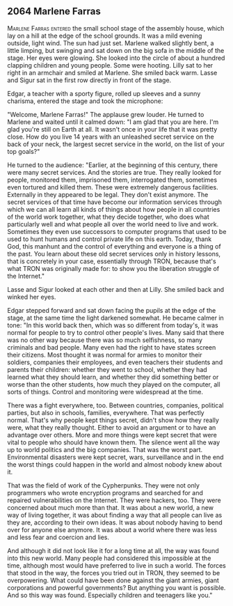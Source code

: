 
## **2064** Marlene Farras

<span style="font-variant:small-caps;">Marlene Farras entered</span> the small school stage of the assembly house, which lay on a hill at the edge of the school grounds.
It was a mild evening outside, light wind.
The sun had just set.
Marlene walked slightly bent, a little limping, but swinging and sat down on the big sofa in the middle of the stage.
Her eyes were glowing.
She looked into the circle of about a hundred clapping children and young people.
Some were hooting.
Lilly sat to her right in an armchair and smiled at Marlene.
She smiled back warm.
Lasse and Sigur sat in the first row directly in front of the stage.

Edgar, a teacher with a sporty figure, rolled up sleeves and a sunny charisma, entered the stage and took the microphone:

"Welcome, Marlene Farras!" The applause grew louder.
He turned to Marlene and waited until it calmed down: "I am glad that you are here.
I'm glad you're still on Earth at all.
It wasn't once in your life that it was pretty close.
How do you live 14 years with an unleashed secret service on the back of your neck, the largest secret service in the world, on the list of your top goals?"

He turned to the audience: "Earlier, at the beginning of this century, there were many secret services.
And the stories are true.
They really looked for people, monitored them, imprisoned them, interrogated them, sometimes even tortured and killed them.
These were extremely dangerous facilities.
Externally in they appeared to be legal.
They don't exist anymore.
The secret services of that time have become our information services through which we can all learn all kinds of things about how people in all countries of the world work together, what they decide together, who does what particularly well and what people all over the world need to live and work.
Sometimes they even use successors to computer programs that used to be used to hunt humans and control private life on this earth.
Today, thank God, this manhunt and the control of everything and everyone is a thing of the past.
You learn about these old secret services only in history lessons, that is concretely in your case, essentially through TRON, because that's what TRON was originally made for: to show you the liberation struggle of the Internet."

Lasse and Sigur looked at each other and then at Lilly.
She smiled back and winked her eyes.

Edgar stepped forward and sat down facing the pupils at the edge of the stage, at the same time the light darkened somewhat.
He became calmer in tone: "In this world back then, which was so different from today's, it was normal for people to try to control other people's lives.
Many said that there was no other way because there was so much selfishness, so many criminals and bad people.
Many even had the right to have states screen their citizens.
Most thought it was normal for armies to monitor their soldiers, companies their employees, and even teachers their students and parents their children: whether they went to school, whether they had learned what they should learn, and whether they did something better or worse than the other students, how much they played on the computer, all sorts of things.
Control and monitoring were widespread at the time.

There was a fight everywhere, too.
Between countries, companies, political parties, but also in schools, families, everywhere.
That was perfectly normal.
That's why people kept things secret, didn't show how they really were, what they really thought.
Either to avoid an argument or to have an advantage over others.
More and more things were kept secret that were vital to people who should have known them.
The silence went all the way up to world politics and the big companies.
That was the worst part.
Environmental disasters were kept secret, wars, surveillance and in the end the worst things could happen in the world and almost nobody knew about it.

That was the field of work of the Cypherpunks.
They were not only programmers who wrote encryption programs and searched for and repaired vulnerabilities on the Internet.
They were hackers, too.
They were concerned about much more than that.
It was about a new world, a new way of living together, it was about finding a way that all people can live as they are, according to their own ideas.
It was about nobody having to bend over for anyone else anymore.
It was about a world where there was less and less fear and coercion and lies.

And although it did not look like it for a long time at all, the way was found into this new world.
Many people had considered this impossible at the time, although most would have preferred to live in such a world.
The forces that stood in the way, the forces you tried out in TRON, they seemed to be overpowering.
What could have been done against the giant armies, giant corporations and powerful governments?
But anything you want is possible.
And so this way was found.
Especially children and teenagers like you."

